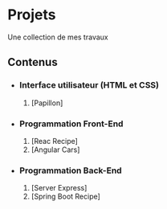 # Projets
Une collection de mes travaux

## Contenus
* ### Interface utilisateur (HTML et CSS)
  1. [Papillon]
* ### Programmation Front-End
  1. [Reac Recipe]
  2. [Angular Cars]
* ### Programmation Back-End
  1. [Server Express]
  2. [Spring Boot Recipe]

